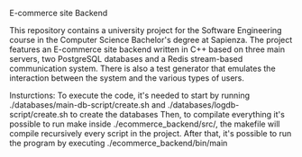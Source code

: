 E-commerce site Backend

This repository contains a university project for the Software Engineering course in the Computer Science Bachelor's degree at Sapienza. The project features an E-commerce site backend written in C++ based on three main servers, two PostgreSQL databases and a Redis stream-based communication system. There is also a test generator that emulates the interaction between the system and the various types of users.

Insturctions:
To execute the code, it's needed to start by running ./databases/main-db-script/create.sh and ./databases/logdb-script/create.sh to create the databases
Then, to compilate everything it's possible to run make inside ./ecommerce_backend/src/, the makefile will compile recursively every script in the project.
After that, it's possible to run the program by executing ./ecommerce_backend/bin/main
